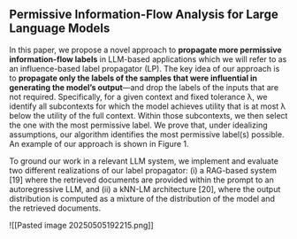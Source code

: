 
## Permissive Information-Flow Analysis for Large Language Models

In this paper, we propose a novel approach to **propagate more permissive information-flow labels** in LLM-based applications which we will refer to as an influence-based label propagator (LP). The key idea of our approach is to **propagate only the labels of the samples that were influential in generating the model’s output**—and drop the labels of the inputs that are not required. Specifically, for a given context and fixed tolerance λ, we identify all subcontexts for which the model achieves utility that is at most λ below the utility of the full context. Within those subcontexts, we then select the one with the most permissive label. We prove that, under idealizing assumptions, our algorithm identifies the most permissive label(s) possible. An example of our approach is shown in Figure 1.

To ground our work in a relevant LLM system, we implement and evaluate two different realizations of our label propagator: (i) a RAG-based system [19] where the retrieved documents are provided within the prompt to an autoregressive LLM, and (ii) a kNN-LM architecture [20], where the output distribution is computed as a mixture of the distribution of the model and the retrieved documents.

![[Pasted image 20250505192215.png]]